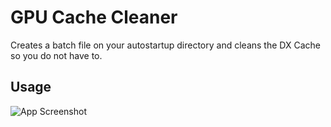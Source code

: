 
# GPU Cache Cleaner

Creates a batch file on your autostartup directory and cleans the DX Cache so you do not have to.



## Usage

![App Screenshot](https://i.imgur.com/vDOeNsJ.png)


